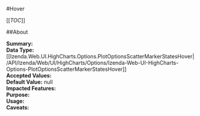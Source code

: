 #Hover

[[_TOC_]]

##About

**Summary:**   
**Data Type:** [[Izenda.Web.UI.HighCharts.Options.PlotOptionsScatterMarkerStatesHover|/API/Izenda/Web/UI/HighCharts/Options/Izenda-Web-UI-HighCharts-Options-PlotOptionsScatterMarkerStatesHover]]  
**Accepted Values:**   
**Default Value:** null  
**Impacted Features:**   
**Purpose:**   
**Usage:**   
**Caveats:**   


